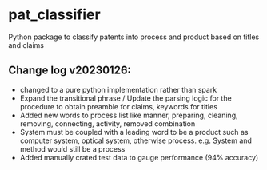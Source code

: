 # pat_classifier

Python package to classify patents into process and product based on titles and claims

## Change log v20230126:
- changed to a pure python implementation rather than spark
- Expand the transitional phrase / Update the parsing logic for the procedure to obtain preamble for claims, keywords for titles
- Added new words to process list like manner, preparing, cleaning, removing, connecting, activity, removed combination
- System must be coupled with a leading word to be a product such as computer system, optical system, otherwise process. e.g. System and method would still be a process
- Added manually crated test data to gauge performance (94% accuracy)
